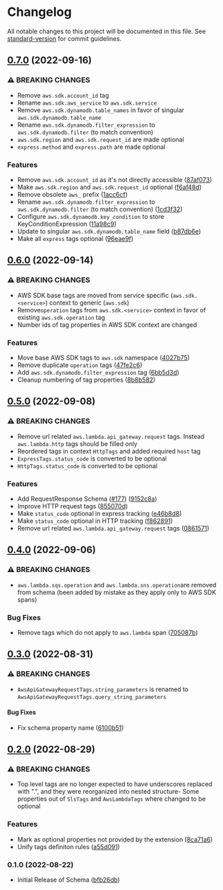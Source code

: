 # Changelog

All notable changes to this project will be documented in this file. See [standard-version](https://github.com/conventional-changelog/standard-version) for commit guidelines.

## [0.7.0](https://github.com/serverless/console/compare/@serverless/sdk-schema@0.6.0...@serverless/sdk-schema@0.7.0) (2022-09-16)

### ⚠ BREAKING CHANGES

- Remove `aws.sdk.account_id` tag
- Rename `aws.sdk.aws_service` to `aws.sdk.service`
- Remove `aws.sdk.dynamodb.table_names` in favor of singular `aws.sdk.dynamodb.table_name`
- Rename `aws.sdk.dynamodb.filter_expression` to `aws.sdk.dynamodb.filter` (to match convention)
- `aws.sdk.region` and `aws.sdk.request_id` are made optional
- `express.method` and `express.path` are made optional

### Features

- Remove `aws.sdk.account_id` as it's not directly accessible ([87af073](https://github.com/serverless/console/commit/87af073b9e87a2915c5cadf779355135c05282d6))
- Make `aws.sdk.region` and `aws.sdk.request_id` optional ([f6af48d](https://github.com/serverless/console/commit/f6af48d31474f2797a1b2f7a4494fbb7c40459b6))
- Remove obsolete `aws_` prefix ([1acc6cf](https://github.com/serverless/console/commit/1acc6cf3108cd506f7a05a26f8d5d0d9f666ce30))
- Rename `aws.sdk.dynamodb.filter_expression` to `aws.sdk.dynamodb.filter` (to match convention) ([1cd3f32](https://github.com/serverless/console/commit/1cd3f322f1977a74deda158265b529808323e76b))
- Configure `aws.sdk.dynamodb.key_condition` to store KeyConditionExpression ([11a98c9](https://github.com/serverless/console/commit/11a98c9eb84c57b55a6a861b8cab690918560d58))
- Update to singular `aws.sdk.dynamodb.table_name` field ([b87db6e](https://github.com/serverless/console/commit/b87db6e958b43371da335a02d807c437cca2a85d))
- Make all `express` tags optional ([96eae9f](https://github.com/serverless/console/commit/96eae9f108f1db621ea051a1f8567b6c712c167c))

## [0.6.0](https://github.com/serverless/console/compare/@serverless/sdk-schema@0.5.0...@serverless/sdk-schema@0.6.0) (2022-09-14)

### ⚠ BREAKING CHANGES

- AWS SDK base tags are moved from service specific (`aws.sdk.<service>`) context to generic (`aws.sdk`)
- Remove`operation` tags from `aws.sdk.<service>` context in favor of existing `aws.sdk.operation` tag
- Number ids of tag properties in AWS SDK context are changed

### Features

- Move base AWS SDK tags to `aws.sdk` namespace ([4027b75](https://github.com/serverless/console/commit/4027b75db7b0ce0f99ea06097758e04dab805544))
- Remove duplicate `operation` tags ([47fe2c6](https://github.com/serverless/console/commit/47fe2c6deb9762fa138d0f7fd3f75c01dd97aa22))
- Add `aws.sdk.dynamodb.filter_expression` tag ([6bb5d3d](https://github.com/serverless/console/commit/6bb5d3df2b5f85b0aab4d2e5c6c456738e9bcb50))
- Cleanup numbering of tag properties ([8b8b582](https://github.com/serverless/console/commit/8b8b582bd84283f785bb6e1c1843aefb6604de08))

## [0.5.0](https://github.com/serverless/console/compare/@serverless/sdk-schema@0.4.0...@serverless/sdk-schema@0.5.0) (2022-09-08)

### ⚠ BREAKING CHANGES

- Remove url related `aws.lambda.api_gateway.request` tags. Instead `aws.lambda.http` tags should be filled only
- Reordered tags in context `HttpTags` and added required `host` tag
- `ExpressTags.status_code` is converted to be optional
- `HttpTags.status_code` is converted to be optional

### Features

- Add RequestResponse Schema ([#177](https://github.com/serverless/console/issues/177)) ([9152c8a](https://github.com/serverless/console/commit/9152c8abece69d865e30f8bc70ecc4ec77ba83b0))
- Improve HTTP request tags ([855070d](https://github.com/serverless/console/commit/855070db2b9e856d6aad2b912cf534671ae5894b))
- Make `status_code` optional in express tracking ([e46b8d8](https://github.com/serverless/console/commit/e46b8d81deb384f5bf2cb6323475b233d168cfa0))
- Make `status_code` optional in HTTP tracking ([f862891](https://github.com/serverless/console/commit/f86289111b76a913253bb84d5f38eab99bc82848))
- Remove url related `aws.lambda.api_gateway.request` tags ([0861571](https://github.com/serverless/console/commit/0861571555a3939d6d8eeaa97f816a90a7410e37))

## [0.4.0](https://github.com/serverless/console/compare/@serverless/sdk-schema@0.3.0...@serverless/sdk-schema@0.4.0) (2022-09-06)

### ⚠ BREAKING CHANGES

- `aws.lambda.sqs.operation` and `aws.lambda.sns.operation`are removed from schema (been added by mistake as they apply only to AWS SDK spans)

### Bug Fixes

- Remove tags which do not apply to `aws.lambda` span ([705087b](https://github.com/serverless/console/commit/705087b91d655df050849b9cfda326f85a447db8))

## [0.3.0](https://github.com/serverless/console/compare/@serverless/sdk-schema@0.2.0...@serverless/sdk-schema@0.3.0) (2022-08-31)

### ⚠ BREAKING CHANGES

- `AwsApiGatewayRequestTags.string_parameters` is renamed to `AwsApiGatewayRequestTags.query_string_parameters`

#### Bug Fixes

- Fix schema property name ([6100b51](https://github.com/serverless/console/commit/6100b51d2a75ab21fa5442eef373875aa8020a5f))

## [0.2.0](https://github.com/serverless/console/compare/@serverless/sdk-schema@0.1.0...@serverless/sdk-schema@0.2.0) (2022-08-29)

### ⚠ BREAKING CHANGES

- Top level tags are no longer expected to have underscores replaced with ".", and they were reorganized into nested structure- Some properties out of `SlsTags` and `AwsLambdaTags` where changed to be optional

### Features

- Mark as optional properties not provided by the extension ([8ca71a6](https://github.com/serverless/console/commit/8ca71a65d77f7e9b4ae7323df1853a97fb32f05c))
- Unify tags definiton rules ([a55d091](https://github.com/serverless/console/commit/a55d09124fd35088f25dc3444faea46c98d2e922))

### 0.1.0 (2022-08-22)

- Initial Release of Schema ([bfb26db](https://github.com/serverless/console/commit/bfb26dbf146755553bcf1a73dbb39a02ad05da49))
